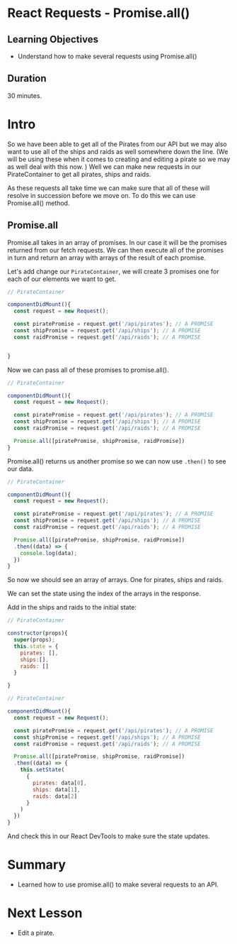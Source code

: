 # React Requests - Promise.all()

## Learning Objectives

- Understand how to make several requests using Promise.all()

## Duration
30 minutes.

# Intro

So we have been able to get all of the Pirates from our API but we may also want to use all of the ships and raids as well somewhere down the line. (We will be using these when it comes to creating and editing a pirate so we may as well deal with this now. ) Well we can make new requests in our PirateContainer to get all pirates, ships and raids.

As these requests all take time we can make sure that all of these will resolve in succession before we move on. To do this we can use Promise.all() method.

## Promise.all

Promise.all takes in an array of promises. In our case it will be the promises returned from our fetch requests. We can then execute all of the promises in turn and return an array with arrays of the result of each promise.

Let's add change our `PirateContainer`, we will create 3 promises one for each of our elements we want to get.

```js
// PirateContainer

componentDidMount(){
  const request = new Request();

  const piratePromise = request.get('/api/pirates'); // A PROMISE
  const shipPromise = request.get('/api/ships'); // A PROMISE
  const raidPromise = request.get('/api/raids'); // A PROMISE


}
```

Now we can pass all of these promises to promise.all().

```js
// PirateContainer

componentDidMount(){
  const request = new Request();

  const piratePromise = request.get('/api/pirates'); // A PROMISE
  const shipPromise = request.get('/api/ships'); // A PROMISE
  const raidPromise = request.get('/api/raids'); // A PROMISE

  Promise.all([piratePromise, shipPromise, raidPromise])
}
```

Promise.all() returns us another promise so we can now use `.then()` to see our data.

```js
// PirateContainer

componentDidMount(){
  const request = new Request();

  const piratePromise = request.get('/api/pirates'); // A PROMISE
  const shipPromise = request.get('/api/ships'); // A PROMISE
  const raidPromise = request.get('/api/raids'); // A PROMISE

  Promise.all([piratePromise, shipPromise, raidPromise])
  .then((data) => {
    console.log(data);
  })
}
```

So now we should see an array of arrays. One for pirates, ships and raids.

We can set the state using the index of the arrays in the response.

Add in the ships and raids to the initial state:

```js
// PirateContainer

constructor(props){
  super(props);
  this.state = {
    pirates: [],
    ships:[],
    raids: []
  }

}
```

```js
// PirateContainer

componentDidMount(){
  const request = new Request();

  const piratePromise = request.get('/api/pirates'); // A PROMISE
  const shipPromise = request.get('/api/ships'); // A PROMISE
  const raidPromise = request.get('/api/raids'); // A PROMISE

  Promise.all([piratePromise, shipPromise, raidPromise])
  .then((data) => {
    this.setState(
      {
        pirates: data[0],
        ships: data[1],
        raids: data[2]
      }
    )
  })
}
```

And check this in our React DevTools to make sure the state updates.



# Summary
- Learned how to use promise.all() to make several requests to an API.

# Next Lesson
- Edit a pirate.
